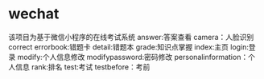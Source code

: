 # wechat
该项目为基于微信小程序的在线考试系统
answer:答案查看
camera：人脸识别
correct
errorbook:错题卡
detail:错题本
grade:知识点掌握
index:主页
login:登录
modify:个人信息修改
modifypassword:密码修改
personalinformation：个人信息
rank:排名
test:考试
testbefore：考前
